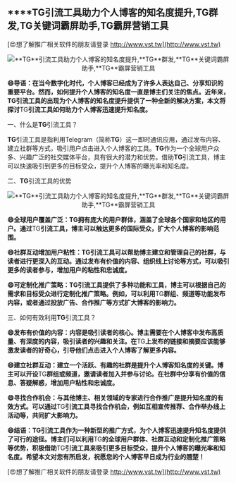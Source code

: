 ## ****TG**引流工具助力个人博客的知名度提升,**TG**群发,**TG**关键词霸屏助手,**TG**霸屏营销工具**

[😍想了解推广相关软件的朋友请登录 http://www.vst.tw](http://www.vst.tw)

 <center><img src="https://vst.tw/MP4/tuiguang/png/2.png" alt="**TG**引流工具助力个人博客的知名度提升,**TG**群发,**TG**关键词霸屏助手,**TG**霸屏营销工具"></center>

**😄导语：在当今数字化时代，个人博客已经成为了许多人表达自己、分享知识的重要平台。然而，如何提升个人博客的知名度一直是博主们关注的焦点。近年来，**TG**引流工具的出现为个人博客的知名度提升提供了一种全新的解决方案，本文将探讨**TG**引流工具如何助力个人博客迅速提升知名度。**

一、什么是**TG**引流工具？

**TG**引流工具是指利用Telegram（简称**TG**）这一即时通讯应用，通过发布内容、建立社群等方式，吸引用户点击进入个人博客的工具。**TG**作为一个全球用户众多、兴趣广泛的社交媒体平台，具有很大的潜力和优势。借助**TG**引流工具，博主可以快速吸引到更多的目标受众，提升个人博客的曝光率和知名度。

二、**TG**引流工具的优势

 <center><img src="https://vst.tw/MP4/tuiguang/png/7.png" alt="**TG**引流工具助力个人博客的知名度提升,**TG**群发,**TG**关键词霸屏助手,**TG**霸屏营销工具"></center>

**😄全球用户覆盖广泛：**TG**拥有庞大的用户群体，涵盖了全球各个国家和地区的用户。通过**TG**引流工具，博主可以触达更多的国际受众，扩大个人博客的影响范围。**

**😄社群互动增加用户粘性：**TG**引流工具可以帮助博主建立和管理自己的社群，与读者进行更深入的互动。通过发布有价值的内容、组织线上讨论等方式，可以吸引更多的读者参与，增加用户的粘性和忠诚度。**

**😄可定制化推广策略：**TG**引流工具提供了多种功能和工具，博主可以根据自己的需求和目标受众进行定制化推广策略。例如，可以利用**TG**群组、频道等功能发布内容，或者通过投放广告、合作推广等方式扩大博客的影响力。**

三、如何有效利用**TG**引流工具？

**😄发布有价值的内容：内容是吸引读者的核心。博主需要在个人博客中发布高质量、有深度的内容，吸引读者的兴趣和关注。在**TG**上发布的链接和摘要应该能够激发读者的好奇心，引导他们点击进入个人博客了解更多内容。**

**😄建立社群互动：建立一个活跃、有趣的社群是提升个人博客知名度的关键。博主可以开设**TG**群组或频道，邀请读者加入并参与讨论。在社群中分享有价值的信息、答疑解惑，增加用户粘性和忠诚度。**

**😄寻找合作机会：与其他博主、相关领域的专家进行合作推广是提升知名度的有效方式。可以通过**TG**引流工具寻找合作机会，例如互相宣传推荐、合作举办线上活动等，共同扩大影响力。**

**😄结语：**TG**引流工具作为一种新型的推广方式，为个人博客迅速提升知名度提供了可行的途径。博主们可以利用**TG**的全球用户群体、社群互动和定制化推广策略等优势，积极借助**TG**引流工具来吸引更多目标受众，提升个人博客的曝光率和知名度。希望本文对您有所启发，祝愿您的个人博客早日成为行业的翘楚！**

[😍想了解推广相关软件的朋友请登录 http://www.vst.tw](http://www.vst.tw)




